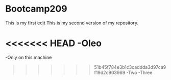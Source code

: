 # Bootcamp209

This is my first edit
This is my second version of my repository.

<<<<<<< HEAD
-Oleo
=======
-Only on this machine
>>>>>>> 51b45f784e3b1c3caddda3d97ca9f19d2c903969
-Two
-Three
